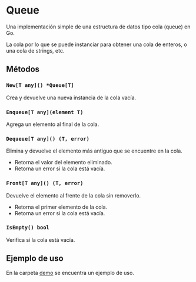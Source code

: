 # Queue

Una implementación simple de una estructura de datos tipo cola (queue) en Go.

La cola por lo que se puede instanciar para obtener una cola de enteros, o una
cola de strings, etc.

## Métodos

### `New[T any]() *Queue[T]`

Crea y devuelve una nueva instancia de la cola vacía.

### `Enqueue[T any](element T)`

Agrega un elemento al final de la cola.

### `Dequeue[T any]() (T, error)`

Elimina y devuelve el elemento más antiguo que se encuentre en la cola.

- Retorna el valor del elemento eliminado.
- Retorna un error si la cola está vacía.

### `Front[T any]() (T, error)`

Devuelve el elemento al frente de la cola sin removerlo.

- Retorna el primer elemento de la cola.
- Retorna un error si la cola está vacía.

### `IsEmpty() bool`

Verifica si la cola está vacía.

## Ejemplo de uso

En la carpeta [demo](./demo/main.go) se encuentra un ejemplo de uso.
